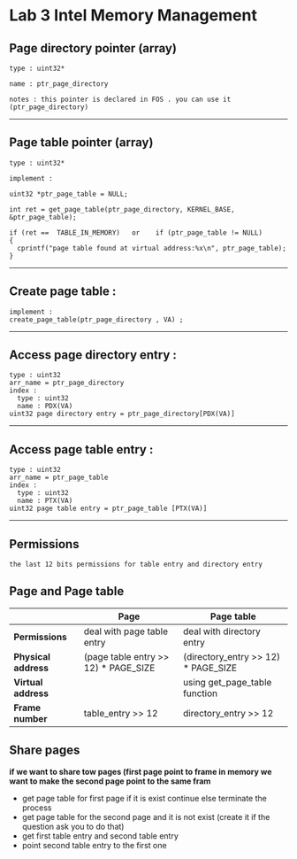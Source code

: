 # Lab 3 Intel Memory Management
## Page directory pointer (array) 

    type : uint32*

    name : ptr_page_directory

    notes : this pointer is declared in FOS . you can use it (ptr_page_directory)
      
-----------------------------------------------------

## Page table pointer (array)

    type : uint32*

    implement :

    uint32 *ptr_page_table = NULL;

    int ret = get_page_table(ptr_page_directory, KERNEL_BASE, &ptr_page_table);

    if (ret ==  TABLE_IN_MEMORY)   or    if (ptr_page_table != NULL)
    {
      cprintf("page table found at virtual address:%x\n", ptr_page_table);
    }
-----------------------------------------------------
## Create page table :

    implement :
    create_page_table(ptr_page_directory , VA) ;

-----------------------------------------------------
## Access page directory entry :

    type : uint32
    arr_name = ptr_page_directory
    index :
      type : uint32
      name : PDX(VA)
    uint32 page directory entry = ptr_page_directory[PDX(VA)]
-----------------------------------------------------
## Access page table entry :
    type : uint32
    arr_name = ptr_page_table
    index :
      type : uint32
      name : PTX(VA)
    uint32 page table entry = ptr_page_table [PTX(VA)]
-----------------------------------------------------
## Permissions 
    the last 12 bits permissions for table entry and directory entry
  
## Page and Page table  
|     | **Page** | **Page table** |
| --- | --- | --- |     
| **Permissions**| deal with page table entry | deal with directory entry |
| **Physical address** | (page table entry >> 12) * PAGE_SIZE | (directory_entry >> 12) * PAGE_SIZE | 
| **Virtual address** | | using get_page_table function|
| **Frame number** |  table_entry >> 12 |directory_entry >> 12 |

## Share pages 
**if we want to share tow pages (first page point to frame in memory we want to make the second page point to the same fram**

- get page table for first page if it is exist continue else terminate the process 
- get page table for the second page and it is not exist (create it if the question ask you to do that) 
- get first table entry and second table entry 
- point second table entry to the first one 



